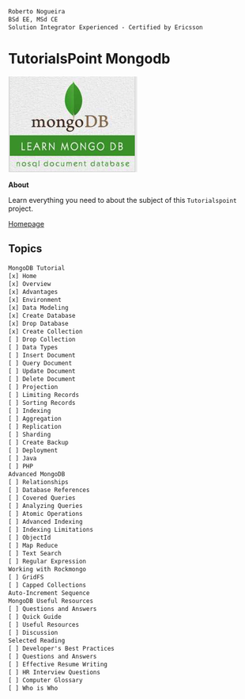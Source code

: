 ```
Roberto Nogueira  
BSd EE, MSd CE
Solution Integrator Experienced - Certified by Ericsson
```
# TutorialsPoint Mongodb

![tutorialspoint image](images/tutorialspoint.png)

**About**

Learn everything you need to about the subject of this `Tutorialspoint` project.

[Homepage](https://www.tutorialspoint.com//mongodb/index.htm)

## Topics
```
MongoDB Tutorial
[x] Home
[x] Overview
[x] Advantages
[x] Environment
[x] Data Modeling
[x] Create Database
[x] Drop Database
[x] Create Collection
[ ] Drop Collection
[ ] Data Types
[ ] Insert Document
[ ] Query Document
[ ] Update Document
[ ] Delete Document
[ ] Projection
[ ] Limiting Records
[ ] Sorting Records
[ ] Indexing
[ ] Aggregation
[ ] Replication
[ ] Sharding
[ ] Create Backup
[ ] Deployment
[ ] Java
[ ] PHP
Advanced MongoDB
[ ] Relationships
[ ] Database References
[ ] Covered Queries
[ ] Analyzing Queries
[ ] Atomic Operations
[ ] Advanced Indexing
[ ] Indexing Limitations
[ ] ObjectId
[ ] Map Reduce
[ ] Text Search
[ ] Regular Expression
Working with Rockmongo
[ ] GridFS
[ ] Capped Collections
Auto-Increment Sequence
MongoDB Useful Resources
[ ] Questions and Answers
[ ] Quick Guide
[ ] Useful Resources
[ ] Discussion
Selected Reading
[ ] Developer's Best Practices
[ ] Questions and Answers
[ ] Effective Resume Writing
[ ] HR Interview Questions
[ ] Computer Glossary
[ ] Who is Who
```
